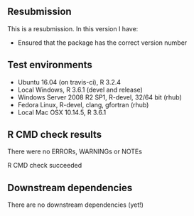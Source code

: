 ## Resubmission

This is a resubmission. In this version I have:

* Ensured that the package has the correct version number


## Test environments

* Ubuntu 16.04 (on travis-ci), R 3.2.4
* Local Windows, R 3.6.1 (devel and release)
* Windows Server 2008 R2 SP1, R-devel, 32/64 bit (rhub)
* Fedora Linux, R-devel, clang, gfortran (rhub)
* Local Mac OSX 10.14.5, R 3.6.1


## R CMD check results

There were no ERRORs, WARNINGs or NOTEs

R CMD check succeeded


## Downstream dependencies

There are no downstream dependencies (yet!)
